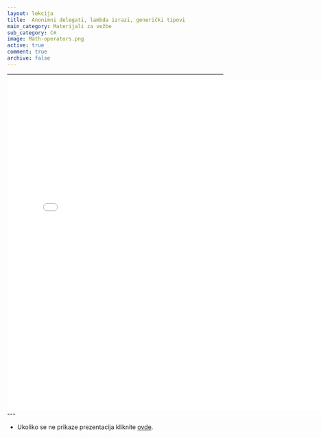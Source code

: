 ```yaml
---
layout: lekcija
title:  Anonimni delegati, lambda izrazi, generički tipovi
main_category: Materijali za vežbe
sub_category: C#
image: Math-operators.png
active: true
comment: true
archive: false
---
```

---
<embed src="/assets/vp/5_dinamicke_anonimne_funkcije_lambda_izrazi_genericki_tipovi.pdf" width="768" height="768">
---

* Ukoliko se ne prikaze prezentacija kliknite [ovde](/assets/vp/5_dinamicke_anonimne_funkcije_lambda_izrazi_genericki_tipovi.pdf).
